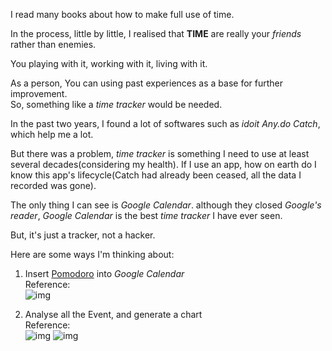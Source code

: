I read many books about how to make full use of time.  

In the process, little by little, I realised that **TIME** are really your *friends* rather than enemies.  

You playing with it, working with it, living with it.  

As a person, You can using past experiences as a base for further improvement.  
So, something like a  *time tracker* would be needed.

In the past two years, I found a lot of softwares such as *idoit Any.do Catch*, which help me a lot.
  
But there was a problem, *time tracker* is something I need to use at least several decades(considering my health). If I use an app, how on earth do I know this app's lifecycle(Catch had already been ceased, all the data I recorded was gone).

The only thing I can see is *Google Calendar*. although they closed *Google's reader*, *Google Calendar* is the best *time tracker* I have ever seen.

But, it's just a tracker, not a hacker.

Here are some ways I'm thinking about:

1. Insert [Pomodoro](http://www.amazon.com/The-Pomodoro-Technique-Francesco-Cirillo/dp/1445219948/ref=pd_sim_b_3) into *Google Calendar*  
Reference:   
 ![img](http://ecx.images-amazon.com/images/I/413T3GmHDHL._SL500_SS100_.jpg) 

1. Analyse all the Event, and generate a chart  
Reference:  
![img](http://img3.douban.com/mpic/s5570660.jpg) ![img](http://img3.douban.com/mpic/s4595195.jpg)
